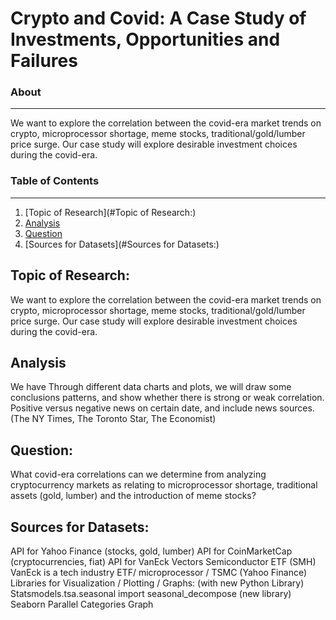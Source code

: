 # Crypto and Covid: A Case Study of Investments, Opportunities and Failures 

### About ###
-----------------------------
We want to explore the correlation between the covid-era market trends on crypto, microprocessor shortage, meme stocks, traditional/gold/lumber price surge. Our case study will explore desirable investment choices during the covid-era. 

### Table of Contents ### 
-----------------------------
1. [Topic of Research](#Topic of Research:) 
2. [Analysis](#Analysis) 
3. [Question](#Question:) 
4. [Sources for Datasets](#Sources for Datasets:) 
 

## Topic of Research: 
We want to explore the correlation between the covid-era market trends on crypto, microprocessor shortage, meme stocks, traditional/gold/lumber price surge. Our case study will explore desirable investment choices during the covid-era. 

## Analysis
We have Through different data charts and plots, we will draw some conclusions patterns, and show whether there is strong or weak correlation. Positive versus negative news on certain date, and include news sources. (The NY Times, The Toronto Star, The Economist) 

## Question:
What covid-era correlations can we determine from analyzing cryptocurrency markets as relating to microprocessor shortage, traditional assets (gold, lumber) and the introduction of meme stocks? 

## Sources for Datasets: 
API for Yahoo Finance (stocks, gold, lumber) 
API for CoinMarketCap (cryptocurrencies, fiat) 
API  for VanEck Vectors Semiconductor ETF (SMH)
VanEck is a tech industry ETF/ microprocessor / TSMC  (Yahoo Finance)
Libraries for Visualization / Plotting / Graphs: (with new Python Library)
Statsmodels.tsa.seasonal import seasonal_decompose (new library)
Seaborn 
Parallel Categories Graph 
